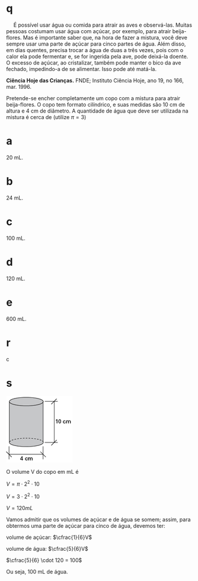 # q
     É possível usar água ou comida para atrair as aves e observá-las. Muitas pessoas costumam usar água com açúcar, por exemplo, para atrair beija-flores. Mas é importante saber que, na hora de fazer a mistura, você deve sempre usar uma parte de açúcar para cinco partes de água. Além disso, em dias quentes, precisa trocar a água de duas a três vezes, pois com o calor ela pode fermentar e, se for ingerida pela ave, pode deixá-la doente. O excesso de açúcar, ao cristalizar, também pode manter o bico da ave fechado, impedindo-a de se alimentar. Isso pode até matá-la.

**Ciência Hoje das Crianças.** FNDE; Instituto Ciência Hoje, ano 19, no 166, mar. 1996.

Pretende-se encher completamente um copo com a mistura para atrair beija-flores. O copo tem formato cilíndrico, e suas medidas são 10 cm de altura e 4 cm de diâmetro. A quantidade de água que deve ser utilizada na mistura é cerca de (utilize $\pi = 3$)

# a
20 mL.

# b
24 mL.

# c
100 mL.

# d
120 mL.

# e
600 mL.

# r
c

# s
![](d714bc72-6f4c-6750-189b-b226cd64f3e2.png)

O volume V do copo em mL é

$V = \pi \cdot 2^2 \cdot 10$

$V = 3 \cdot 2^2 \cdot 10$

$V = 120 mL$

Vamos admitir que os volumes de açúcar e de água se somem; assim, para obtermos uma parte de açúcar para cinco de água, devemos ter:

volume de açúcar: $\cfrac{1}{6}V$

volume de água: $\cfrac{5}{6}V$

$\cfrac{5}{6} \cdot 120 = 100$

Ou seja, 100 mL de água.
